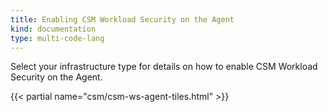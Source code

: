 ```yaml
---
title: Enabling CSM Workload Security on the Agent
kind: documentation
type: multi-code-lang
---
```


Select your infrastructure type for details on how to enable CSM Workload Security on the Agent.

{{< partial name="csm/csm-ws-agent-tiles.html" >}}